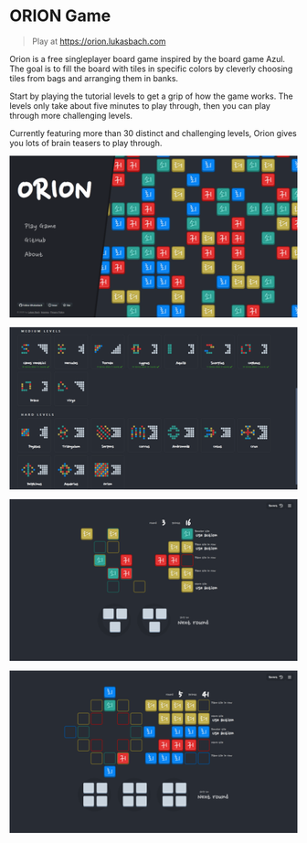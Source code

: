 # ORION Game

> Play at https://orion.lukasbach.com

Orion is a free singleplayer board game inspired by the board game Azul. 
The goal is to fill the board with tiles in specific colors by cleverly 
choosing tiles from bags and arranging them in banks.

Start by playing the tutorial levels to get a grip of how the game works.
The levels only take about five minutes to play through, then you can play
through more challenging levels.

Currently featuring more than 30 distinct and challenging levels, Orion
gives you lots of brain teasers to play through.

![Orion Home Screen](./screenshots/screen1.png "Home Screen")

![Orion Level Selection](./screenshots/screen2.png "Level Selection")

![Orion Sample Level](./screenshots/screen3.png "Sample Level")

![Orion Sample Level](./screenshots/screen4.png "Sample Level")

